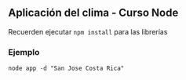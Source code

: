 ## Aplicación del clima - Curso Node

Recuerden ejecutar ```npm install``` para las librerías

### Ejemplo
```
node app -d "San Jose Costa Rica"
```